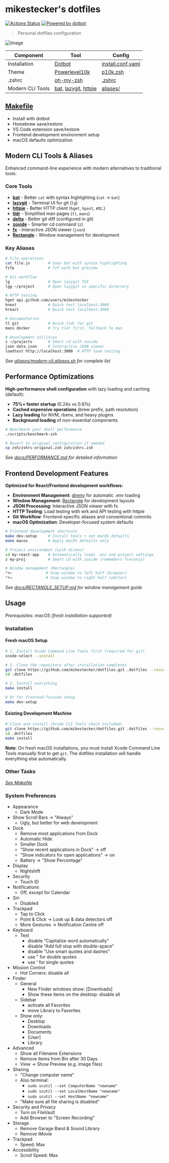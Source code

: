 # mikestecker's dotfiles

[![Actions Status](https://github.com/mikestecker/dotfiles/workflows/Dotfiles%20Install/badge.svg)](https://github.com/mikestecker/dotfiles/actions)
[![Powered by dotbot][dbshield]][dblink]

[dblink]: https://github.com/anishathalye/dotbot
[dbshield]: https://img.shields.io/badge/powered%20by-dotbot-blue?style=flat

> Personal dotfiles configuration

![Image](preview.png)

| Component                     | Tool                                                      | Config                                   |
| ----------------------------- | --------------------------------------------------------- | ---------------------------------------- |
| Installation                  | [Dotbot](https://github.com/anishathalye/dotbot)          | [install.conf.yaml](./install.conf.yaml) |
| Theme                         | [Powerlevel10k](https://github.com/romkatv/powerlevel10k) | [p10k.zsh](./zsh/p10k.zsh)               |
| .zshrc                        | [oh-my-zsh](https://github.com/robbyrussell/oh-my-zsh)    | [.zshrc](./zsh/zshrc.zsh)                |
| Modern CLI Tools              | [bat](https://github.com/sharkdp/bat), [lazygit](https://github.com/jesseduffield/lazygit), [httpie](https://httpie.io/) | [aliases/](./aliases/)                   |

## [Makefile](./Makefile)

- Install with dotbot
- Homebrew save/restore
- VS Code extension save/restore
- Frontend development environment setup
- macOS defaults optimization

## Modern CLI Tools & Aliases

Enhanced command-line experience with modern alternatives to traditional tools:

### Core Tools

- **[bat](https://github.com/sharkdp/bat)** - Better `cat` with syntax highlighting (`cat` → `bat`)
- **[lazygit](https://github.com/jesseduffield/lazygit)** - Terminal UI for git (`lg`)
- **[httpie](https://httpie.io/)** - Better HTTP client (`hget`, `hpost`, etc.)
- **[tldr](https://tldr.sh/)** - Simplified man pages (`tl`, `mans`)
- **[delta](https://github.com/dandavison/delta)** - Better git diff (configured in git)
- **[zoxide](https://github.com/ajeetdsouza/zoxide)** - Smarter cd command (`z`)
- **[fx](https://github.com/antonmedv/fx)** - Interactive JSON viewer (`json`)
- **[Rectangle](https://rectangleapp.com/)** - Window management for development

### Key Aliases

```bash
# File operations
cat file.js        # Uses bat with syntax highlighting
fzfp               # fzf with bat preview

# Git workflow  
lg                 # Open lazygit TUI
lgg ~/project      # Open lazygit in specific directory

# HTTP testing
hget api.github.com/users/mikestecker
hnext              # Quick test localhost:3000
hreact             # Quick test localhost:3000

# Documentation
tl git             # Quick tldr for git
mans docker        # Try tldr first, fallback to man

# Development utilities
z ~/projects       # Smart cd with zoxide
json data.json     # Interactive JSON viewer
loadtest http://localhost:3000  # HTTP load testing
```

*See [aliases/modern-cli.aliases.sh](./aliases/modern-cli.aliases.sh) for complete list*

## Performance Optimizations

**High-performance shell configuration** with lazy loading and caching (default):

- **75%+ faster startup** (0.24s vs 0.97s)
- **Cached expensive operations** (brew prefix, path resolution)
- **Lazy loading** for NVM, rbenv, and heavy plugins
- **Background loading** of non-essential components

```bash
# Benchmark your shell performance
./scripts/benchmark-zsh

# Revert to original configuration if needed
cp zsh/zshrc-original.zsh zsh/zshrc.zsh
```

*See [docs/PERFORMANCE.md](./docs/PERFORMANCE.md) for detailed information*

## Frontend Development Features

**Optimized for React/Frontend development workflows:**

- **Environment Management**: [direnv](https://direnv.net/) for automatic .env loading
- **Window Management**: [Rectangle](https://rectangleapp.com/) for development layouts
- **JSON Processing**: Interactive JSON viewer with fx
- **HTTP Testing**: Load testing with wrk and API testing with httpie
- **Git Workflow**: Frontend-specific aliases and conventional commits
- **macOS Optimization**: Developer-focused system defaults

```bash
# Frontend development shortcuts
make dev-setup     # Install tools + set macOS defaults
make macos         # Apply macOS defaults only

# Project environment (with direnv)
cd my-react-app    # Automatically loads .env and project settings
z my-proj          # Smart cd with zoxide (remembers frecency)

# Window management (Rectangle)
⌃⌥←               # Snap window to left half (browser)
⌃⌥→               # Snap window to right half (editor)
```

*See [docs/RECTANGLE_SETUP.md](./docs/RECTANGLE_SETUP.md) for window management guide*

## Usage

*Prerequisites: macOS (fresh installation supported)*

### Installation

#### Fresh macOS Setup

```sh
# 1. Install Xcode Command Line Tools first (required for git)
xcode-select --install

# 2. Clone the repository after installation completes
git clone https://github.com/mikestecker/dotfiles.git .dotfiles --recursive
cd .dotfiles

# 3. Install everything
make install

# Or for frontend-focused setup
make dev-setup
```

#### Existing Development Machine

```sh
# Clone and install (Xcode CLI Tools check included)
git clone https://github.com/mikestecker/dotfiles.git .dotfiles --recursive
cd .dotfiles
make install
```

**Note**: On fresh macOS installations, you must install Xcode Command Line Tools manually first to get `git`. The dotfiles installation will handle everything else automatically.

### Other Tasks

*[See Makefile](./Makefile)*

### System Preferences

- Appearance
  - Dark Mode
- Show Scroll Bars -> "Always"
  - Ugly, but better for web development
- Dock
  - Remove most applications from Dock
  - Automatic Hide
  - Smaller Dock
  - "Show recent applications in Dock" -> off
  - "Show indicators for open applications" -> on
  - Battery -> "Show Percentage"
- Display
  - Nightshift
- Security
  - Touch ID
- Notifications
  - Off, except for Calendar
- Siri
  - Disabled
- Trackpad
  - Tap to Click
  - Point & Click -> Look up & data detectors off
  - More Gestures -> Notification Centre off
- Keyboard
  - Text
    - disable "Capitalize word automatically"
    - disable "Add full stop with double-space"
    - disable "Use smart quotes and dashes"
    - use " for double quotes
    - use ' for single quotes
- Mission Control
  - Hot Corners: disable all
- Finder
  - General
    - New Finder windows show: [Downloads]
    - Show these items on the desktop: disable all
  - Sidebar
    - activate all Favorites
    - move Library to Favorites
  - Show only:
    - Desktop
    - Downloads
    - Documents
    - [User]
    - Library
- Advanced
  - Show all Filename Extensions
  - Remove Items from Bin after 30 Days
  - View -> Show Preview (e.g. image files)
- Sharing
  - "Change computer name"
  - Also terminal:
    - `sudo scutil --set ComputerName "newname"`
    - `sudo scutil --set LocalHostName "newname"`
    - `sudo scutil --set HostName "newname"`
  - "Make sure all file sharing is disabled"
- Security and Privacy
  - Turn on FileVault
  - Add Browser to "Screen Recording"
- Storage
  - Remove Garage Band & Sound Library
  - Remove iMovie
- Trackpad
  - Speed: Max
- Accessibility
  - Scroll Speed: Max
